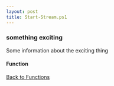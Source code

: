 ```yaml
---
layout: post
title: Start-Stream.ps1
---
```


### something exciting

Some information about the exciting thing

#### Function

<script async src="https://gist-it.appspot.com/github.com/BanterBoy/scripts-blog/blob/master/PowerShell/functions/Start-Stream.ps1"></script>

<a href="/menu/_pages/functions.html">Back to Functions</a>
